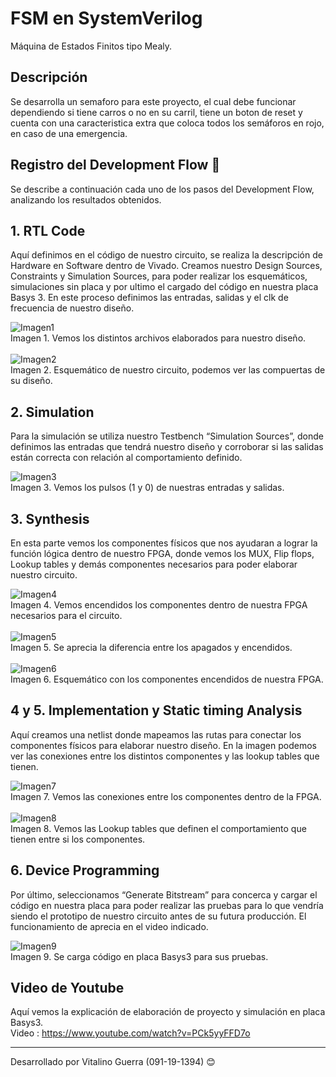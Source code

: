 # FSM en SystemVerilog

Máquina de Estados Finitos tipo Mealy.

## Descripción
Se desarrolla un semaforo para este proyecto, el cual debe funcionar dependiendo si tiene carros o no en su carril, tiene un boton de reset y cuenta con una caracteristica extra que coloca todos los semáforos en rojo, en caso de una emergencia.<br>

## Registro del Development Flow 🚀
Se describe a continuación cada uno de los pasos del Development Flow, analizando los resultados obtenidos.<br>

## 1. RTL Code 
Aquí definimos en el código de nuestro circuito, se realiza la descripción de Hardware en Software dentro de Vivado. Creamos nuestro Design Sources, Constraints y Simulation Sources, para poder realizar los esquemáticos, simulaciones sin placa y por ultimo el cargado del código en nuestra placa Basys 3. En este proceso definimos las entradas, salidas y el clk de frecuencia de nuestro diseño.<br>

![Imagen1](https://github.com/Vita224/FSM-SystemVerilog/assets/53021236/7c87d28c-e5a8-4fa1-808e-80f7eda4e059) <br>
Imagen 1. Vemos los distintos archivos elaborados para nuestro diseño. <br><br>
![Imagen2](https://github.com/Vita224/FSM-SystemVerilog/assets/53021236/483fa536-9402-4dcf-b9b2-191548e6c310)  <br>
Imagen 2. Esquemático de nuestro circuito, podemos ver las compuertas de su diseño.   <br>

## 2. Simulation
Para la simulación se utiliza nuestro Testbench “Simulation Sources”, donde definimos las entradas que tendrá nuestro diseño y corroborar si las salidas están correcta con relación al comportamiento definido. <br>

![Imagen3](https://github.com/Vita224/FSM-SystemVerilog/assets/53021236/b0950a8c-90ed-4b5e-9187-66694e24c9c5)  <br>
Imagen 3. Vemos los pulsos (1 y 0) de nuestras entradas y salidas. <br>

## 3. Synthesis
En esta parte vemos los componentes físicos que nos ayudaran a lograr la función lógica dentro de nuestro FPGA, donde vemos los MUX, Flip flops, Lookup tables y demás componentes necesarios para poder elaborar nuestro circuito. <br>

![Imagen4](https://github.com/Vita224/FSM-SystemVerilog/assets/53021236/11aafeec-7767-47d0-98c0-588cf17e33e5) <br>
Imagen 4. Vemos encendidos los componentes dentro de nuestra FPGA necesarios para el circuito. <br><br>
![Imagen5](https://github.com/Vita224/FSM-SystemVerilog/assets/53021236/d94bdde6-1688-4fad-8b6e-c75b933127d9) <br>
Imagen 5. Se aprecia la diferencia entre los apagados y encendidos. <br><br>
![Imagen6](https://github.com/Vita224/FSM-SystemVerilog/assets/53021236/0a80f469-b667-4840-bdc7-641c0c0215f7) <br>
Imagen 6. Esquemático con los componentes encendidos de nuestra FPGA. <br>

## 4 y 5.	Implementation y Static timing Analysis
Aquí creamos una netlist donde mapeamos las rutas para conectar los componentes físicos para elaborar nuestro diseño. En la imagen podemos ver las conexiones entre los distintos componentes y las lookup tables que tienen. <br>

![Imagen7](https://github.com/Vita224/FSM-SystemVerilog/assets/53021236/bcde87ea-aa82-4d01-9cab-c5d0766e172e) <br>
Imagen 7. Vemos las conexiones entre los componentes dentro de la FPGA. <br><br>
![Imagen8](https://github.com/Vita224/FSM-SystemVerilog/assets/53021236/db2589c7-bdb0-4277-853b-9757abece525) <br>
Imagen 8. Vemos las Lookup tables que definen el comportamiento que tienen entre si los componentes. <br>

## 6. Device Programming 
Por último, seleccionamos “Generate Bitstream” para concerca y cargar el código en nuestra placa para poder realizar las pruebas para lo que vendría siendo el prototipo de nuestro circuito antes de su futura producción. El funcionamiento de aprecia en el video indicado. <br>

![Imagen9](https://github.com/Vita224/FSM-SystemVerilog/assets/53021236/9d73491b-be42-459c-92f6-60f3a8c708f8) <br>
Imagen 9. Se carga código en placa Basys3 para sus pruebas.<br>

## Video de Youtube
Aquí vemos la explicación de elaboración de proyecto y simulación en placa Basys3.<br>
Video : https://www.youtube.com/watch?v=PCk5yyFFD7o<br>

---
Desarrollado por Vitalino Guerra (091-19-1394) 😊




